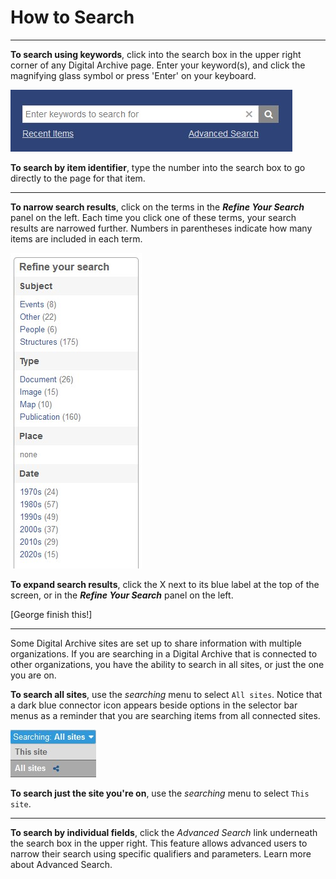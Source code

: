 # How to Search

---

**To search using keywords**, click into the search box in the upper right corner of any Digital Archive page. Enter your keyword(s), and click the magnifying glass symbol or press 'Enter' on your keyboard.

![Quick Search Box](search-9.jpg)


**To search by item identifier**, type the number into the search box to go directly to the page for that item.

---

**To narrow search results**, click on the terms in the **_Refine Your Search_** panel on the left. Each time you click one of these terms, your search results are narrowed further. Numbers in parentheses indicate how many items are included in each term.

![Facet Search](search-18.jpg)

**To expand search results**, click the X next to its blue label at the top of the screen, or in the **_Refine Your Search_** panel on the left.

[George finish this!]

---

Some Digital Archive sites are set up to share information with multiple organizations. If you are searching in a Digital Archive that is connected to other organizations, you have the ability to search in all sites, or just the one you are on. 

**To search all sites**, use the *searching* menu to select `All sites`. Notice that a dark blue connector icon appears beside options in the selector bar menus as a reminder that you are searching items from all connected sites.

![Connected Sites](search-19.jpg)

**To search just the site you're on**, use the *searching* menu to select `This site`. 

---

**To search by individual fields**, click the *Advanced Search* link underneath the search box in the upper right. This feature allows advanced users to narrow their search using specific qualifiers and parameters. Learn more about Advanced Search.